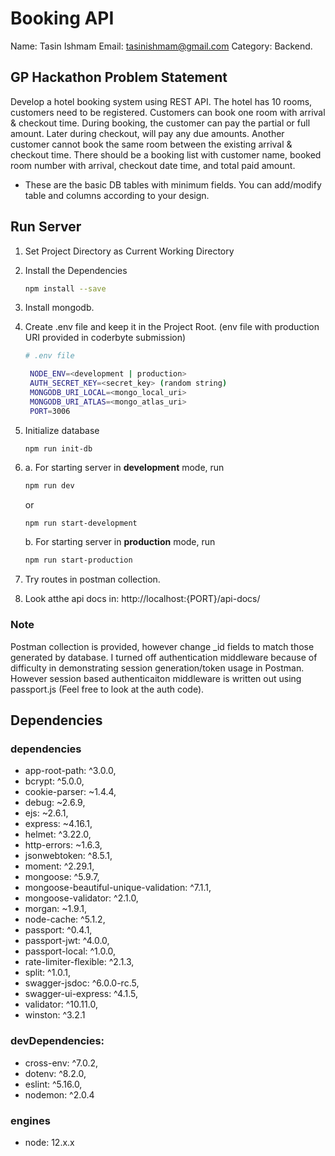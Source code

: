 # Booking API

Name: Tasin Ishmam
Email: tasinishmam@gmail.com 
Category: Backend. 

## GP Hackathon Problem Statement

Develop a hotel booking system using REST API. The hotel has 10 rooms, customers need to be registered. Customers can book one room with arrival & checkout time. During booking, the customer can pay the partial or full amount. Later during checkout, will pay any due amounts. Another customer cannot book the same room between the existing arrival & checkout time. There should be a booking list with customer name, booked room number with arrival, checkout date time, and total paid amount.

- These are the basic DB tables with minimum fields. You can add/modify table and columns according to your design.

## Run Server

1. Set Project Directory as Current Working Directory
2. Install the Dependencies

   ```sh
   npm install --save
   ```
4. Install mongodb. 
3. Create .env file and keep it in the Project Root. (env file with production URI provided in coderbyte submission)

   ```sh
   # .env file

    NODE_ENV=<development | production>  
    AUTH_SECRET_KEY=<secret_key> (random string)
    MONGODB_URI_LOCAL=<mongo_local_uri>
    MONGODB_URI_ATLAS=<mongo_atlas_uri>
    PORT=3006 
   ```
5. Initialize database
    ```
    npm run init-db
    ```
4. a. For starting server in **development** mode, run

   ```sh
   npm run dev
   ```

   or

   ```sh
   npm run start-development
   ```

   b. For starting server in **production** mode, run

   ```sh
   npm run start-production
   ```
5. Try routes in postman collection. 
6. Look atthe api docs in: http://localhost:{PORT}/api-docs/

### Note

Postman collection is provided, however change _id fields to match those generated by database. 
I turned off authentication middleware because of difficulty in demonstrating session generation/token usage in Postman. However session based authenticaiton  middleware is written out using passport.js (Feel free to look at the auth code).  



## Dependencies

### dependencies

- app-root-path: ^3.0.0,
- bcrypt: ^5.0.0,
- cookie-parser: ~1.4.4,
- debug: ~2.6.9,
- ejs: ~2.6.1,
- express: ~4.16.1,
- helmet: ^3.22.0,
- http-errors: ~1.6.3,
- jsonwebtoken: ^8.5.1,
- moment: ^2.29.1,
- mongoose: ^5.9.7,
- mongoose-beautiful-unique-validation: ^7.1.1,
- mongoose-validator: ^2.1.0,
- morgan: ~1.9.1,
- node-cache: ^5.1.2,
- passport: ^0.4.1,
- passport-jwt: ^4.0.0,
- passport-local: ^1.0.0,
- rate-limiter-flexible: ^2.1.3,
- split: ^1.0.1,
- swagger-jsdoc: ^6.0.0-rc.5,
- swagger-ui-express: ^4.1.5,
- validator: ^10.11.0,
- winston: ^3.2.1

### devDependencies:

- cross-env: ^7.0.2,
- dotenv: ^8.2.0,
- eslint: ^5.16.0,
- nodemon: ^2.0.4

### engines

- node: 12.x.x
